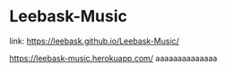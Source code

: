 # Leebask-Music
link: 
https://leebask.github.io/Leebask-Music/

https://leebask-music.herokuapp.com/
aaaaaaaaaaaaaa